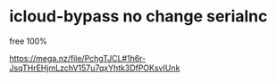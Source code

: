 # icloud-bypass no change serialnc

free 100%

https://mega.nz/file/PchgTJCL#1h6r-JsqTHrEHjmLzchV157u7qxYhtk3DfPOKsvIUnk
